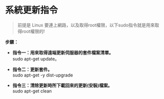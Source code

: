 # 系統更新指令

> 前提是 Linux 要連上網路，以及取得root權限，以下sudo指令就是用來取得root權限的!

<div class="Alert Alert--nuxt-green">

<b>步驟：</b>

</div>

- **指令一：用來取得遠端更新伺服器的套件檔案清單。**
<br>    sudo apt-get update。

- **指令二：更新套件。**
<br>    sudo apt-get -y dist-upgrade

- **指令三：清除更新時所下載回來的更新(安裝)檔案。**
<br>    sudo apt-get clean

